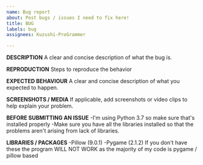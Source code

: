```yaml
---
name: Bug report
about: Post bugs / issues I need to fix here!
title: BUG
labels: bug
assignees: Kuzushi-ProGrammer

---
```


**DESCRIPTION**
A clear and concise description of what the bug is.

**REPRODUCTION**
Steps to reproduce the behavior

**EXPECTED BEHAVIOUR**
A clear and concise description of what you expected to happen.

**SCREENSHOTS / MEDIA**
If applicable, add screenshots or video clips to help explain your problem.

**BEFORE SUBMITTING AN ISSUE**
-I'm using Python 3.7 so make sure that's installed properly
-Make sure you have all the libraries installed so that the problems aren't arising from lack of libraries.

**LIBRARIES / PACKAGES**
-Pillow (9.0.1)
-Pygame (2.1.2)
If you don't have these the program WILL NOT WORK as the majority of my code is pygame / pillow based
